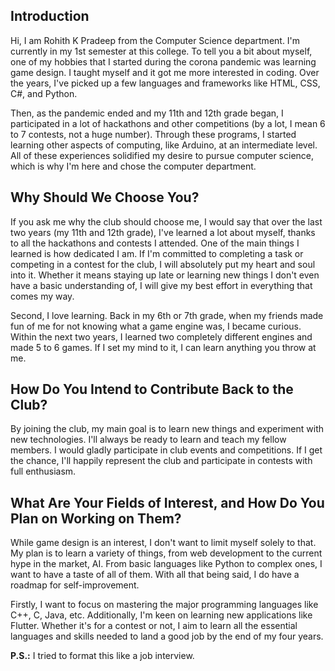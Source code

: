 ## Introduction

Hi, I am Rohith K Pradeep from the Computer Science department. I'm currently in my 1st semester at this college. To tell you a bit about myself, one of my hobbies that I started during the corona pandemic was learning game design. I taught myself and it got me more interested in coding. Over the years, I've picked up a few languages and frameworks like HTML, CSS, C#, and Python.

Then, as the pandemic ended and my 11th and 12th grade began, I participated in a lot of hackathons and other competitions (by a lot, I mean 6 to 7 contests, not a huge number). Through these programs, I started learning other aspects of computing, like Arduino, at an intermediate level. All of these experiences solidified my desire to pursue computer science, which is why I'm here and chose the computer department.

## Why Should We Choose You?

If you ask me why the club should choose me, I would say that over the last two years (my 11th and 12th grade), I've learned a lot about myself, thanks to all the hackathons and contests I attended. One of the main things I learned is how dedicated I am. If I'm committed to completing a task or competing in a contest for the club, I will absolutely put my heart and soul into it. Whether it means staying up late or learning new things I don't even have a basic understanding of, I will give my best effort in everything that comes my way.

Second, I love learning. Back in my 6th or 7th grade, when my friends made fun of me for not knowing what a game engine was, I became curious. Within the next two years, I learned two completely different engines and made 5 to 6 games. If I set my mind to it, I can learn anything you throw at me.

## How Do You Intend to Contribute Back to the Club?

By joining the club, my main goal is to learn new things and experiment with new technologies. I'll always be ready to learn and teach my fellow members. I would gladly participate in club events and competitions. If I get the chance, I'll happily represent the club and participate in contests with full enthusiasm.

## What Are Your Fields of Interest, and How Do You Plan on Working on Them?

While game design is an interest, I don't want to limit myself solely to that. My plan is to learn a variety of things, from web development to the current hype in the market, AI. From basic languages like Python to complex ones, I want to have a taste of all of them. With all that being said, I do have a roadmap for self-improvement.

Firstly, I want to focus on mastering the major programming languages like C++, C, Java, etc. Additionally, I'm keen on learning new applications like Flutter. Whether it's for a contest or not, I aim to learn all the essential languages and skills needed to land a good job by the end of my four years.

**P.S.:** I tried to format this like a job interview.
